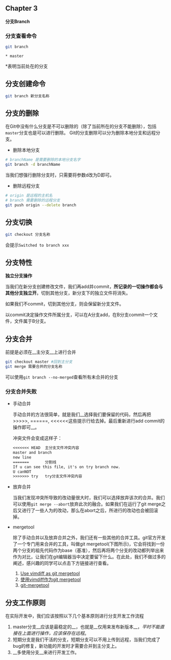 ## Chapter 3

__分支Branch__

### 分支查看命令

```bash
git branch
```

```
* master
```

*表明当前处在的分支

## 分支创建命令

```bash
git branch 新分支名称
```

## 分支的删除

在Git中没有什么分支是不可以删除的（除了当前所在的分支不能删除），包括`master`分支也是可以进行删除。
Git的分支删除可以分为删除本地分支和远程分支。

- 删除本地分支

```bash
# branchName 是需要删除的本地分支名字
git branch -d branchName
```

当我们想强行删除分支时，只需要将参数d改为D即可。

- 删除远程分支

```bash
# origin 是远程的主机名
# branch 需要删除的远程分支
git push origin --delete branch
```

## 分支切换

```bash
git checkout 分支名称
```

会提示```Switched to branch xxx```	

## 分支特性

__独立分支操作__

当我们在新分支创建修改文件，我们再add并commit，__所记录的一切操作都会与其他分支独立开__。切到其他分支，新分支下的独立文件将消失。

如果我们不commit，切到其他分支，则会保留新分支文件。

以commit决定操作文件所属分支，可以在A分支add，在B分支commit一个文件，文件属于B分支。

## 分支合并

前提是必须在__主分支__上进行合并

```bash
git checkout master #回到主分支
git merge 需要合并的分支名称
```

可以使用```git branch --no-merged```查看所有未合并的分支

### 分支合并失败

- 手动合并

  手动合并的方法很简单，就是我们__选择我们要保留的代码，然后再把>>>>>, ======, <<<<<<这些提示行给去掉。最后重新进行add commit的操作即可__。

  冲突文件会变成这样子：

  ```txt
  <<<<<<< HEAD 	主分支文件冲突内容
  master and branch
  new line
  ======= 		分割线
  If u can see this file, it's on try branch now.
  U canNOT
  >>>>>>> try 	try分支文件冲突内容
  ```

- 放弃合并

  当我们发现冲突所导致的改动量很大时，我们可以选择放弃该次的合并。我们可以使用`git merge --abort`放弃此次的融合。如果我们在运行了git merge之后又进行了一些人为的改动，那么在abort之后，所进行的改动也会被回滚掉。

- mergetool

  除了手动合并以及放弃合并之外，我们还有一些其他的合并工具。git官方开发了一个专门用来合并的工具，叫做git mergetool(下图所示)，它会将找到一份两个分支的祖先代码作为base（基准），然后再将两个分支的改动都列举出来作为对比，让我们在git编辑器当中决定要留下什么。在此处，我们不做过多的阐述，感兴趣的同学可以点击下方链接进行查看。

  1. [Use vimdiff as git mergetool](https://www.rosipov.com/blog/use-vimdiff-as-git-mergetool/)
  2. [使用vimdiff作为git mergetool](https://kinboyw.github.io/2018/10/09/Use-Vimdiff-As-Git-Mergetool/)
  3. [git-mergetool](https://www.lhsz.xyz/read/git-doc-zh/docs-16.md)



## 分支工作原则

在实际开发中，我们应该按照以下几个基本原则进行分支开发工作流程

1. master分支__应该是最稳定的__，也就是__仅用来发布新版本__，*平时不能直接在上面进行操作，应该保存在远程*。
2. 短期分支是我们干活的分支，短期分支可以不用上传到远程，当我们完成了bug的修复，新功能的开发时才需要合并到主分支上。
3. __多使用分支__来进行开发工作。

